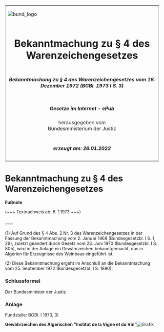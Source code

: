 <span id="DECKBLATT.html"></span>

<table border="0" frame="border" width="100%">

<tr valign="top">

<td align="left">

![bund\_logo](BfJ_2021_Web_de_de.gif)

</td>

<td align="right">

 

</td>

</tr>

<tr align="center" valign="middle">

<td colspan="2">

# Bekanntmachung zu § 4 des Warenzeichengesetzes

</td>

</tr>

<tr align="center" valign="middle">

<td colspan="2">

##### Bekanntmachung zu § 4 des Warenzeichengesetzes vom 18. Dezember 1972 (BGBl. 1973 I S. 3)

</td>

</tr>

<tr align="center" valign="middle">

<td colspan="2">

  
  

##### Gesetze im Internet - ePub  
  
herausgegeben vom  
Bundesministerium der Justiz

</td>

</tr>

<tr align="center" valign="bottom">

<td colspan="2">

  
  

##### erzeugt am: 26.01.2022

</td>

</tr>

</table>

<span id="BJNR000030973.html"></span>

# Bekanntmachung zu § 4 des Warenzeichengesetzes

<div>

  
**Fußnote**

<div class="jnhtml">

<div>

<div class="jurAbsatz">

(+++ Textnachweis ab: 6. 1.1973 +++)

</div>

</div>

</div>

</div>

<span id="BJNR000030973BJNE000100303.html"></span>

###   
\----

<div>

<div class="jnhtml">

<div>

<div class="jurAbsatz">

(1) Auf Grund des § 4 Abs. 2 Nr. 3 des Warenzeichengesetzes in der
Fassung der Bekanntmachung vom 2. Januar 1968 (Bundesgesetzbl. I S. 1,
29), zuletzt geändert durch Gesetz vom 23. Juni 1970 (Bundesgesetzbl. I
S. 805), wird in der Anlage ein Gewährzeichen bekanntgemacht, das in
Algerien für Erzeugnisse des Weinbaus eingeführt ist.

</div>

<div class="jurAbsatz">

(2) Diese Bekanntmachung ergeht im Anschluß an die Bekanntmachung vom
25. September 1972 (Bundesgesetzbl. I S. 1890).

</div>

</div>

</div>

</div>

<span id="BJNR000030973BJNE000900303.html"></span>

### Schlussformel  

<div>

<div class="jnhtml">

<div>

<div class="jurAbsatz">

Der Bundesminister der Justiz

</div>

</div>

</div>

</div>

<span id="BJNR000030973BJNE000200303.html"></span>

### Anlage  

<div>

<div class="jnhtml">

<div>

<div class="jurAbsatz">

<div class="kommentar_Fundstelle">

Fundstelle: BGBl. I 1973, 3)

</div>

  
  
<span style=";font-weight:bold">Gewährzeichen des Algerischen "Institut
de la Vigne et du Vin"</span>![Grafik](bgbl1_1973_j0003_0010.jpeg)

</div>

</div>

</div>

</div>
